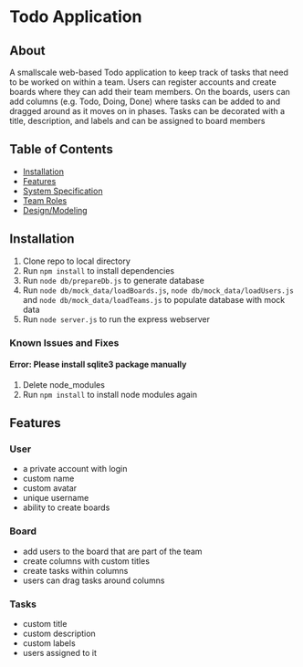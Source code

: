 # Todo Application
## About
A smallscale web-based Todo application to keep track of tasks that need to be worked on within a team. Users can register accounts and create boards where they can add their team members. On the boards, users can add columns (e.g. Todo, Doing, Done) where tasks can be added to and dragged around as it moves on in phases. Tasks can be decorated with a title, description, and labels and can be assigned to board members

## Table of Contents
- [Installation](#installation)
- [Features](#features)
- [System Specification](https://github.com/BotondDajka/wk4_TodoApp/wiki/System-Specification)
- [Team Roles](https://github.com/BotondDajka/wk4_TodoApp/wiki/Team-Roles)
- [Design/Modeling](https://github.com/BotondDajka/wk4_TodoApp/wiki/Design-and-Modelling)

## Installation
1.  Clone repo to local directory
2. Run `npm install` to install dependencies
3. Run `node db/prepareDb.js` to generate database
4. Run `node db/mock_data/loadBoards.js`, `node db/mock_data/loadUsers.js` and `node db/mock_data/loadTeams.js` to populate database with mock data
5. Run `node server.js` to run the express webserver
### Known Issues and Fixes
#### Error: Please install sqlite3 package manually
1. Delete node_modules
2. Run `npm install` to install node modules again

## Features
### User
- a private account with login
- custom name
- custom avatar
- unique username
- ability to create boards
### Board
- add users to the board that are part of the team
- create columns with custom titles
- create tasks within columns
- users can drag tasks around columns
### Tasks
- custom title
- custom description
- custom labels
- users assigned to it

